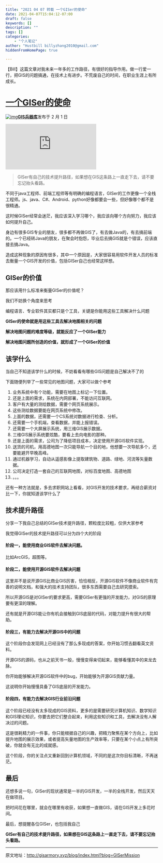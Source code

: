 ```yaml
---
title: "2021 04 07 转载 一个GISer的使命"
date: 2021-04-07T15:04:12-07:00
draft: false
keywords: []
description: ""
tags: []
categories: 
    - "个人笔记"
author: "Hustbill billyzhang2010@gmail.com"
hiddenFromHomePage: true

---
```


【Bill】这篇文章对我未来一年多的工作路径，有很好的指导作用。做一行爱一行，把GIS的问题搞通，在技术上有进步。不荒废自己的时间，在职业生涯上有所成长。



# [一个GISer的使命](https://segmentfault.com/a/1190000039152024)

[![img](https://image-static.segmentfault.com/317/931/3179314346-5f61e47221e07)**GIS兵器库**](https://segmentfault.com/u/gisbingqiku)发布于 2 月 1 日

![img](https://sponsor.segmentfault.com/lg.php?bannerid=0&campaignid=0&zoneid=25&loc=https%3A%2F%2Fsegmentfault.com%2Fa%2F1190000039152024%3Futm_source%3Dtag-newest&referer=https%3A%2F%2Fsegmentfault.com%2Ft%2Fgis&cb=15b564a069)

> GISer有自己的技术提升路径，如果想在GIS这条路上一直走下去，请不要忘记抬头看路。

不同于java工程师、前端工程师等有明确的编程语言，GISer的工作更像一个全栈工程师。js、java、C#、Android、python好像都要会一些，但好像哪个都不是很精通。

这时候GISer经常会迷茫，我应该深入学习哪个，我应该向哪个方向努力，我应该如何提升自己。

身边有很多GIS专业的朋友，很多都不再做GIS了，有去做Java的，有去搞前端的。一个已经转Java的朋友，在聚会时抱怨，毕业后去搞GIS就是个错误，应该直接去搞Java。

造成这种现象的原因有很多，其中一个原因是，大家很容易用软件开发人员的标准去衡量一个GIS开发的价值，包括GISer自己也经常这样想。

## GISer的价值

那应该用什么标准来衡量GISer的价值呢？

我们不妨换个角度来思考

编程语言、专业软件其实都只是个工具，关键是你能用这些工具解决什么问题

**GISer的使命就是用这些工具去解决地图相关的问题**

**解决地图问题的难度等级，就能反应了一个GISer能力**

**解决地图问题所创造的价值，就形成了一个GISer的价值**

## 该学什么

当自己不知道该学什么的时候，不妨看看有哪些GIS问题是自己解决不了的

下面随便列举了一些常见的地图问题，大家可以做个参考

1. 业务系统中有个功能，需要在地图上标记一下位置。
2. 还是上面的需求，系统在内网部署，不能访问互联网。
3. 客户有大量的测绘数据，需要个网页系统展示。
4. 这些测绘数据要能在网页系统中修改。
5. 上面的数据，还需要一个CS系统对数据进行检查、分析。
6. 还需要一个手机端，查看数据，并能上报错误。
7. 还需要一个大屏展示系统，用三维GIS展示数据。
8. 三维GIS展示系统要炫酷，要看上去向电影的那种。
9. 还是上面的需求，公司为了降低项目成本，决定使用开源GIS软件实现。
10. 送货的司机，用高德地图一次只能导航一个目的地，他想要一次导航多个，还要能避开早晚高峰。
11. 通过机器学习，自动从遥感影像上提取建筑物、道路、绿地、河流等矢量数据。
12. 公司决定打造一套自己的互联网地图，对标百度地图、高德地图
13. 。。。

还有一种方法就是，多去求职网站上看看，对GIS开发的技术要求，再结合薪资对比一下，你就知道该学什么了

## 技术提升路径

分享一下我自己总结的GISer技术提升路径，颗粒度比较粗，仅供大家参考

我觉得GISer的技术提升路径可以分为四个大的阶段

#### 阶段一，能使用商业GIS软件去解决问题。

比如ArcGIS，超图等。

#### 阶段二，能使用开源GIS软件去解决问题

这里并不是说开源GIS比商业GIS厉害，恰恰相反，开源GIS软件不像商业软件有完善的说明文档，和强大的技术支持团队，很多东西需要自己去研究摸索。

所以开源GIS是对GISer的要求更高，需要GISer有更强的开发能力，对GIS的原理要有更深的理解。

还有就是开源GIS能让你有机会接触到GIS底层的代码，对能力提升有很大的帮助。

#### 阶段三，有能力去解决开源GIS中的问题

这个阶段你会发现网上已经没有了那么多现成的答案，你开始习惯去翻看英文资料。

开源GIS的源码，也从之前天书一般，慢慢变得亲切起来，能够看懂其中的来龙去脉。

你开始能够解决开源GIS软件中的bug，开始能够为开源GIS贡献力量。

这说明你开始慢慢具备了GIS底层的开发能力。

#### 阶段四，有能力去解决GIS行业前沿问题

这个阶段已经没有太多现成的GIS资料，更多的是需要研究计算机知识、数学知识和GIS理论知识，你要去把它们整合起来，利用这些知识和工具，去解决没有人解决过的问题。

这是很耗精力的一件事，你只能根据自己的兴趣，把精力聚焦在某个方向上，比如提升地图的展示效果，或者提高矢量地图的生产效率等，只要在某个小点上有所突破，你就会有无比的成就感。

这个阶段，你的关注点又重新回到计算机领域，不同的是这次你目标清晰，不再迷茫。

## 最后

还想多说一句，GISer的现状通常是一半的GIS开发，一半的全栈开发，然后天天在做项目。

把时间花在哪里，就会在哪里有收获，如果想一直做GIS，请在GIS开发上多花时间。

最后，想提醒各位GISer，也包括我自己

**GISer有自己的技术提升路径，如果想在GIS这条路上一直走下去，请不要忘记抬头看路。**

------

原文地址：http://gisarmory.xyz/blog/index.html?blog=GISerMission